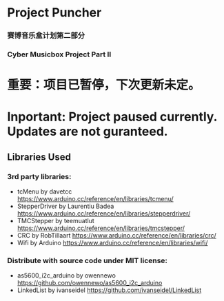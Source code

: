 # Project Puncher
### 赛博音乐盒计划第二部分
### Cyber Musicbox Project Part II

# 重要：项目已暂停，下次更新未定。
# Inportant: Project paused currently. Updates are not guranteed.

## Libraries Used
### 3rd party libraries:
- tcMenu by davetcc                 https://www.arduino.cc/reference/en/libraries/tcmenu/
- StepperDriver by Laurentiu Badea  https://www.arduino.cc/reference/en/libraries/stepperdriver/
- TMCStepper by teemuatlut          https://www.arduino.cc/reference/en/libraries/tmcstepper/
- CRC by RobTillaart                https://www.arduino.cc/reference/en/libraries/crc/
- Wifi by Arduino                   https://www.arduino.cc/reference/en/libraries/wifi/
### Distribute with source code under MIT license:
- as5600_i2c_arduino by owennewo    https://github.com/owennewo/as5600_i2c_arduino
- LinkedList by ivanseidel          https://github.com/ivanseidel/LinkedList